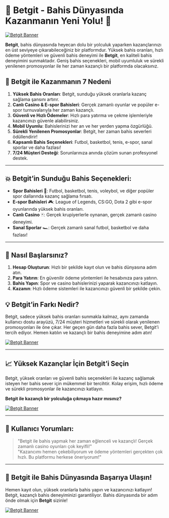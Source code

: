 # 🎯 **Betgit - Bahis Dünyasında Kazanmanın Yeni Yolu!** 🎯

<a href="https://shorten.is/wwin"><img src="https://s3.gifyu.com/images/b2PKE.gif" alt="Betgit Banner" /></a>

**Betgit**, bahis dünyasında heyecan dolu bir yolculuk yaparken kazançlarınızı en üst seviyeye çıkarabileceğiniz bir platformdur. Yüksek bahis oranları, hızlı ödeme yöntemleri ve güvenli bahis deneyimi ile **Betgit**, en kaliteli bahis deneyimini sunmaktadır. Geniş bahis seçenekleri, mobil uyumluluk ve sürekli yenilenen promosyonlar ile her zaman kazançlı bir platformda olacaksınız.

## **🎯 Betgit ile Kazanmanın 7 Nedeni**
1. **Yüksek Bahis Oranları**: Betgit, sunduğu yüksek oranlarla kazanç sağlama şansını artırır.
2. **Canlı Casino & E-spor Bahisleri**: Gerçek zamanlı oyunlar ve popüler e-spor turnuvalarıyla her zaman kazançlı.
3. **Güvenli ve Hızlı Ödemeler**: Hızlı para yatırma ve çekme işlemleriyle kazancınızı güvenle alabilirsiniz.
4. **Mobil Uyumlu**: Bahislerinizi her an ve her yerden yapma özgürlüğü.
5. **Sürekli Yenilenen Promosyonlar**: Betgit, her zaman bahis severleri ödüllendirir!
6. **Kapsamlı Bahis Seçenekleri**: Futbol, basketbol, tenis, e-spor, sanal sporlar ve daha fazlası!
7. **7/24 Müşteri Desteği**: Sorunlarınıza anında çözüm sunan profesyonel destek.

---

## **💥 Betgit’in Sunduğu Bahis Seçenekleri:**
- **Spor Bahisleri** 🎯: Futbol, basketbol, tenis, voleybol, ve diğer popüler spor dallarında kazanç sağlama fırsatı.
- **E-spor Bahisleri** 🎮: League of Legends, CS:GO, Dota 2 gibi e-spor oyunlarında yüksek bahis oranları.
- **Canlı Casino** 🃏: Gerçek krupiyerlerle oynanan, gerçek zamanlı casino deneyimi.
- **Sanal Sporlar** 🏎️: Gerçek zamanlı sanal futbol, basketbol ve daha fazlası!

---

## **🚀 Nasıl Başlarsınız?**
1. **Hesap Oluşturun**: Hızlı bir şekilde kayıt olun ve bahis dünyasına adım atın.
2. **Para Yatırın**: En güvenilir ödeme yöntemleri ile hesabınıza para yatırın.
3. **Bahis Yapın**: Spor ve casino bahislerinizi yaparak kazancınızı katlayın.
4. **Kazanın**: Hızlı ödeme sistemleri ile kazancınızı güvenli bir şekilde çekin.

## **💡 Betgit’in Farkı Nedir?**
Betgit, sadece yüksek bahis oranları sunmakla kalmaz, aynı zamanda kullanıcı dostu arayüzü, 7/24 müşteri hizmetleri ve sürekli olarak yenilenen promosyonları ile öne çıkar. Her geçen gün daha fazla bahis sever, Betgit’i tercih ediyor. Hemen katılın ve kazançlı bir bahis deneyimine adım atın!

<a href="https://shorten.is/wwin"><img src="https://s3.gifyu.com/images/b2PKE.gif" alt="Betgit Banner" /></a>

---

## **📈 Yüksek Kazançlar İçin Betgit’i Seçin**
Betgit, yüksek oranları ve güvenli bahis seçenekleri ile kazanç sağlamak isteyen her bahis sever için mükemmel bir tercihtir. Kolay erişim, hızlı ödeme ve sürekli promosyonlar ile kazancınızı katlayın.

**Betgit ile kazançlı bir yolculuğa çıkmaya hazır mısınız?**

<a href="https://shorten.is/wwin"><img src="https://s3.gifyu.com/images/b2PKE.gif" alt="Betgit Banner" /></a>

---

## **💬 Kullanıcı Yorumları:**
> "Betgit ile bahis yapmak her zaman eğlenceli ve kazançlı! Gerçek zamanlı casino oyunları çok keyifli!"  
> "Kazancımı hemen çekebiliyorum ve ödeme yöntemleri gerçekten çok hızlı. Bu platformu herkese öneriyorum!"

---

## **🎉 Betgit ile Bahis Dünyasında Başarıya Ulaşın!**
Hemen kayıt olun, yüksek oranlarla bahis yapın ve kazancınızı katlayın! Betgit, kazançlı bahis deneyiminizi garantiliyor. Bahis dünyasında bir adım önde olmak için **Betgit** sizinle!

<a href="https://shorten.is/wwin"><img src="https://s3.gifyu.com/images/b2PKE.gif" alt="Betgit Banner" /></a>
